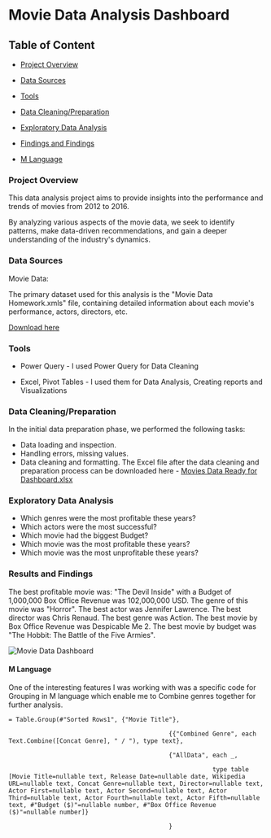 # Movie Data Analysis Dashboard





## Table of Content

 - [Project Overview](#project-overview)

 - [Data Sources](#data-sources)

 - [Tools](#tools)

 - [Data Cleaning/Preparation](#data-cleaning-/-preparation)

 - [Exploratory Data Analysis](#exploratory-data-analysis)

 - [Findings and Findings](#results-and-findings)

 - [M Language](#m-language)



### Project Overview

This data analysis project aims to provide insights into the performance and trends of movies from 2012 to 2016. 

By analyzing various aspects of the movie data, we seek to identify patterns, make data-driven recommendations, and gain a deeper understanding of the industry's dynamics.



### Data Sources

Movie Data: 

The primary dataset used for this analysis is the "Movie Data Homework.xmls" file, containing detailed information about each movie's performance, actors, directors, etc.

[Download here](https://github.com/user-attachments/files/16405334/Movies.Data.Homework.xlsx)


### Tools

 - Power Query - I used Power Query for Data Cleaning 

 - Excel, Pivot Tables - I used them for Data Analysis, Creating reports and Visualizations



### Data Cleaning/Preparation

In the initial data preparation phase, we performed the following tasks:
 - Data loading and inspection.
 - Handling errors, missing values.
 - Data cleaning and formatting.
The Excel file after the data cleaning and preparation process can be  downloaded here - [Movies Data Ready for Dashboard.xlsx](https://github.com/user-attachments/files/16405712/Movies.Data.Ready.for.Dashboard.xlsx)


### Exploratory Data Analysis

 - Which genres were the most profitable these years?
 - Which actors were the most successful?
 - Which movie had the biggest Budget?
 - Which movie was the most profitable these years?
 - Which movie was the most unprofitable these years?


### Results and Findings

  The best profitable movie was: "The Devil Inside" with a Budget of 1,000,000 Box Office Revenue was 102,000,000 USD. The genre of this movie was "Horror".
  The best actor was Jennifer Lawrence.
  The best director was Chris Renaud.
  The best genre was Action.
  The best movie by Box Office Revenue was Despicable Me 2.
  The best movie by budget was "The Hobbit: The Battle of the Five Armies". 

  
  ![Movie Data Dashboard](https://github.com/user-attachments/assets/9446bd5e-d9e2-4a19-9130-c6750a293f1f)



#### M Language 

One of the interesting features I was working with was a specific code for Grouping in M language which enable me to Combine genres together for further analysis.

```
= Table.Group(#"Sorted Rows1", {"Movie Title"}, 

                                            {{"Combined Genre", each Text.Combine([Concat Genre], " / "), type text},

                                            {"AllData", each _, 

                                                        type table [Movie Title=nullable text, Release Date=nullable date, Wikipedia URL=nullable text, Concat Genre=nullable text, Director=nullable text, Actor First=nullable text, Actor Second=nullable text, Actor Third=nullable text, Actor Fourth=nullable text, Actor Fifth=nullable text, #"Budget ($)"=nullable number, #"Box Office Revenue ($)"=nullable number]}

                                            }
```
